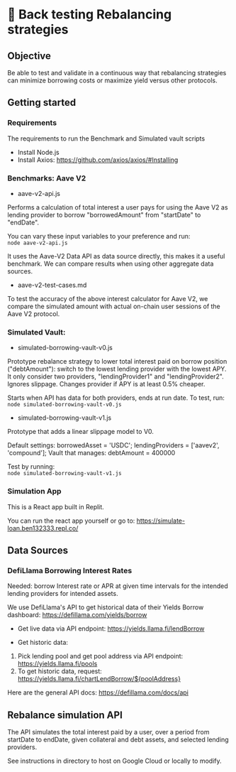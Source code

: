 # 🚜 Back testing Rebalancing strategies

## Objective

Be able to test and validate in a continuous way that rebalancing strategies can minimize borrowing costs or maximize yield versus other protocols.

## Getting started 

### Requirements

The requirements to run the Benchmark and Simulated vault scripts
- Install Node.js
- Install Axios: https://github.com/axios/axios/#Installing

### Benchmarks: Aave V2

- aave-v2-api.js

Performs a calculation of total interest a user pays for using the Aave V2 as lending provider to borrow "borrowedAmount" from "startDate" to "endDate".

You can vary these input variables to your preference and run: \
    ``node aave-v2-api.js``

It uses the Aave-V2 Data API as data source directly, this makes it a useful benchmark. We can compare results when using other aggregate data sources.

- aave-v2-test-cases.md

To test the accuracy of the above interest calculator for Aave V2, we compare the simulated amount with actual on-chain user sessions of the Aave V2 protocol. 

### Simulated Vault:

- simulated-borrowing-vault-v0.js

Prototype rebalance strategy to lower total interest paid on borrow position ("debtAmount"): switch to the lowest lending provider with the lowest APY. It only consider two providers, "lendingProvider1" and "lendingProvider2". Ignores slippage. Changes provider if APY is at least 0.5% cheaper.

Starts when API has data for both providers, ends at run date. To test, run: \
    ``node simulated-borrowing-vault-v0.js``

- simulated-borrowing-vault-v1.js

Prototype that adds a linear slippage model to V0. 

Default settings:
    borrowedAsset = 'USDC';
    lendingProviders = ['aavev2', 'compound'];
    Vault that manages: debtAmount = 400000

Test by running: \
    ``node simulated-borrowing-vault-v1.js``

### Simulation App

This is a React app built in Replit. 

You can run the react app yourself or go to:
https://simulate-loan.ben132333.repl.co/

## Data Sources

### DefiLlama Borrowing Interest Rates

Needed: borrow Interest rate or APR at given time intervals for the intended lending providers for intended assets.

We use DefiLlama's API to get historical data of their Yields Borrow dashboard: https://defillama.com/yields/borrow

- Get live data via API endpoint: https://yields.llama.fi/lendBorrow

- Get historic data:
1) Pick lending pool and get pool address via API endpoint: https://yields.llama.fi/pools
2) To get historic data, request: https://yields.llama.fi/chartLendBorrow/${poolAddress}

Here are the general API docs: https://defillama.com/docs/api

## Rebalance simulation API

The API simulates the total interest paid by a user, over a period from startDate to endDate, given collateral and debt assets, and selected lending providers.

See instructions in directory to host on Google Cloud or locally to modify.


